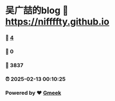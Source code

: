 # 吴广喆的blog :link: https://niffffty.github.io 
### :page_facing_up: [4](https://niffffty.github.io/tag.html) 
### :speech_balloon: 0 
### :hibiscus: 3837 
### :alarm_clock: 2025-02-13 00:10:25 
### Powered by :heart: [Gmeek](https://github.com/Meekdai/Gmeek)
